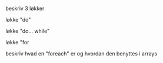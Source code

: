 beskriv 3 løkker

løkke "do"

løkke "do... while"

løkke "for

beskriv hvad en "foreach" er og hvordan den benyttes i arrays
